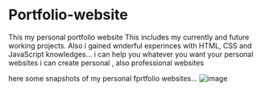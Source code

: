 # Portfolio-website
This my personal portfolio website
This includes my currently and future working projects.
Also i gained wnderful experinces with HTML, CSS and JavaScript knowledges...
i can help you whatever you want your personal websites 
i can create personal , also professional websites 


here some snapshots of my personal fprtfolio websites...
![image](https://github.com/Arafath-MSM/Portfolio-website/assets/139915083/36ac44ab-2552-4def-8281-e63f6d3b3c7b)


